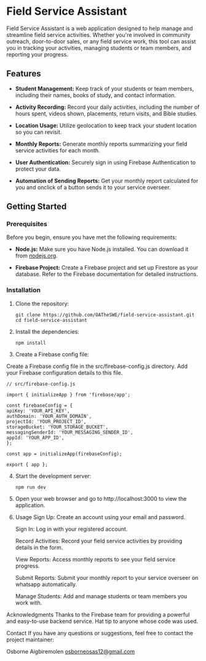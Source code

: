 # Field Service Assistant

Field Service Assistant is a web application designed to help manage and streamline field service activities. Whether you're involved in community outreach, door-to-door sales, or any field service work, this tool can assist you in tracking your activities, managing students or team members, and reporting your progress.


## Features

- **Student Management:** Keep track of your students or team members, including their names, books of study, and contact information.

- **Activity Recording:** Record your daily activities, including the number of hours spent, videos shown, placements, return visits, and Bible studies.

- **Location Usage:** Utilize geolocation to keep track your  student location so you can revisit.

- **Monthly Reports:** Generate monthly reports summarizing your field service activities for each month.

- **User Authentication:** Securely sign in using Firebase Authentication to protect your data.

- **Automation of Sending Reports:** Get your monthly report calculated for you and onclick of a button sends it to your service overseer.

## Getting Started

### Prerequisites

Before you begin, ensure you have met the following requirements:

- **Node.js:** Make sure you have Node.js installed. You can download it from [nodejs.org](https://nodejs.org/).

- **Firebase Project:** Create a Firebase project and set up Firestore as your database. Refer to the Firebase documentation for detailed instructions.

### Installation

1. Clone the repository:

   ```shell
   git clone https://github.com/OATheSWE/field-service-assistant.git
   cd field-service-assistant

2. Install the dependencies:

       npm install

3. Create a Firebase config file:

Create a Firebase config file in the src/firebase-config.js directory. Add your Firebase configuration details to this file.

    // src/firebase-config.js

    import { initializeApp } from 'firebase/app';

    const firebaseConfig = {
    apiKey: 'YOUR_API_KEY',
    authDomain: 'YOUR_AUTH_DOMAIN',
    projectId: 'YOUR_PROJECT_ID',
    storageBucket: 'YOUR_STORAGE_BUCKET',
    messagingSenderId: 'YOUR_MESSAGING_SENDER_ID',
    appId: 'YOUR_APP_ID',
    };

    const app = initializeApp(firebaseConfig);

    export { app };

4. Start the development server:

       npm run dev

5. Open your web browser and go to http://localhost:3000 to view the application.

6. Usage
   Sign Up: Create an account using your email and password.

   Sign In: Log in with your registered account.

   Record Activities: Record your field service activities by providing details in the form.

   View Reports: Access monthly reports to see your field service progress.

   Submit Reports: Submit your monthly report to your service overseer on whatsapp automatically.

   Manage Students: Add and manage students or team members you work with.

Acknowledgments
  Thanks to the Firebase team for providing a powerful and easy-to-use backend service.
  Hat tip to anyone whose code was used.

Contact
  If you have any questions or suggestions, feel free to contact the project maintainer:

  Osborne Aigbiremolen
  osborneosas12@gmail.com
   
